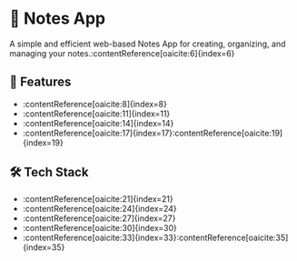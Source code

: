 # 📝 Notes App

A simple and efficient web-based Notes App for creating, organizing, and managing your notes.:contentReference[oaicite:6]{index=6}

## 🚀 Features

- :contentReference[oaicite:8]{index=8}
- :contentReference[oaicite:11]{index=11}
- :contentReference[oaicite:14]{index=14}
- :contentReference[oaicite:17]{index=17}:contentReference[oaicite:19]{index=19}

## 🛠️ Tech Stack

- :contentReference[oaicite:21]{index=21}
- :contentReference[oaicite:24]{index=24}
- :contentReference[oaicite:27]{index=27}
- :contentReference[oaicite:30]{index=30}
- :contentReference[oaicite:33]{index=33}:contentReference[oaicite:35]{index=35}
